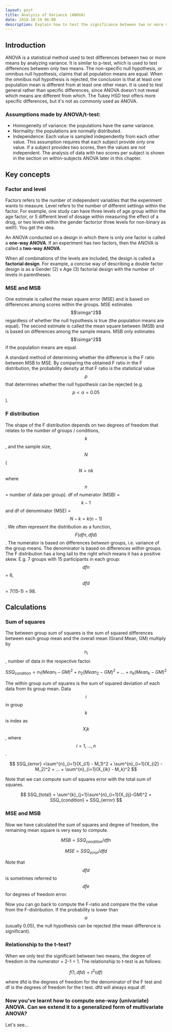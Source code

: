 ```yaml
---
layout: post
title: Analysis of Variance (ANOVA)
date: 2018-10-19 06:00
description: Explain how to test the significance between two or more means through analyzing their variances.
---
```


## Introduction

ANOVA is a statistical method used to test differences between two or more means by analyzing variance. It is similar to p-test, which is used to test differences between only two means. The non-specific null hypothesis, or omnibus null hypothesis, claims that all population means are equal. When the omnibus null hypothesis is rejected, the conclusion is that at least one population mean is different from at least one other mean. It is used to test general rather than specific differences, since ANOVA doesn't not reveal which means are different from which. The Tukey HSD test offers more specific differences, but it's not as commonly used as ANOVA.

### Assumptions made by ANOVA/t-test:

* Homogeneity of variance: the populations have the same variance.
* Normality: the populations are normally distributed.
* Independence: Each value is sampled independently from each other value. This assumption requires that each subject provide only one value. If a subject provides two scores, then the values are not independent. The analysis of data with two scores per subject is shown in the section on within-subjects ANOVA later in this chapter.

## Key concepts

### Factor and level

Factors refers to the number of independent variables that the experiment wants to measure. Level refers to the number of different settings within the factor. For example, one study can have three levels of age group within the age factor, or 5 different level of dosage within measuring the effect of a drug, or two levels within the gender factor(or three levels for non-binary as well!). You get the idea.

An ANOVA conducted on a design in which there is only one factor is called a **one-way ANOVA**. If an experiment has two factors, then the ANOVA is called a **two-way ANOVA**.

When all combinations of the levels are included, the design is called a **factorial design**. For example, a concise way of describing a double factor design is as a Gender (2) x Age (3) factorial design with the number of levels in parentheses.


### MSE and MSB

One estimate is called the mean square error (MSE) and is based on differences among scores within the groups. MSE estimates $$\simga^2$$ regardless of whether the null hypothesis is true (the population means are equal). The second estimate is called the mean square between (MSB) and is based on differences among the sample means. MSB only estimates $$\simga^2$$ if the population means are equal.

A standard method of determining whether the difference is the F ratio between MSB to MSE. By comparing the obtained F ratio in the F distribution, the probability density at that F ratio is the statistical value $$p$$ that determines whether the null hypothesis can be rejected (e.g. $$p < \alpha = 0.05$$).

### F distribution

The shape of the F distribution depends on two degrees of freedom that relates to the number of groups / conditions, $$k$$, and the sample size, $$N$$ ($$N = nk$$ where $$n$$ =  number of data per group). df of numerator (MSB) = $$k-1$$ and df of denominator (MSE) = $$N-k = k(n-1) $$. We often represent the distribution as a function, $$F(dfn,dfd)$$. The numerator is based on differences *between* groups, i.e. variance of the group means. The denominator is based on differences *within* groups. The F distribution has a long tail to the right which means it has a positive skew.
E.g. 7 groups with 15 participants in each group: $$dfn$$ = 6, $$dfd$$ = 7(15-1) = 98.

## Calculations

### Sum of squares

The between group sum of squares is the sum of squared differences between each group mean and the overall mean (Grand Mean, GM) multiply by $$n_i$$, number of data in the respective factor.

$$
SSQ_{condition} = n_1(Mean_1 - GM)^2 + n_2(Mean_2 -GM)^2 + ... + n_k(Mean_k - GM)^2
$$

The within group sum of squares is the sum of squared deviation of each data from its group mean. Data $$i$$ in group $$k$$ is index as $$X_ik$$, where $$i = 1,...,n$$.

$$
SSQ_{error} =\sum^{n}_{i=1}(X_{i1} - M_1)^2 + \sum^{n}_{i=1}(X_{i2} -M_2)^2 + ... + \sum^{n}_{i=1}(X_{ik} - M_k)^2
$$

Note that we can compute sum of squares error with the total sum of squares.

$$
SSQ_{total} = \sum^{k}_{j=1}\sum^{n}_{i=1}(X_{ij}-GM)^2 = SSQ_{condition} + SSQ_{error}
$$

### MSE and MSB

Now we have calculated the sum of squares and degree of freedom, the remaining mean square is very easy to compute.

$$
MSB = SSQ_{condiiton}/dfn
$$

$$
MSE = SSQ_{error}/dfd
$$

Note that $$dfd$$ is sometimes referred to $$dfe$$ for degrees of freedom error.

Now you can go back to compute the F-ratio and compare the the value from the F-distribution. If the probability is lower than $$\alpha$$ (usually 0.05), the null hypothesis can be rejected (the mean difference is significant).

### Relationship to the t-test?

When we only test the significant between two means, the degree of freedom in the numerator = 2-1 = 1.
The relationship to t-test is as follows:

$$
f(1,dfd) = t^2(df)
$$

where dfd is the degrees of freedom for the denominator of the F test and df is the degrees of freedom for the t test. dfd will always equal df.

### Now you've learnt how to compute one-way (univariate) ANOVA. Can we extend it to a generalized form of multivariate ANOVA?

Let's see...
